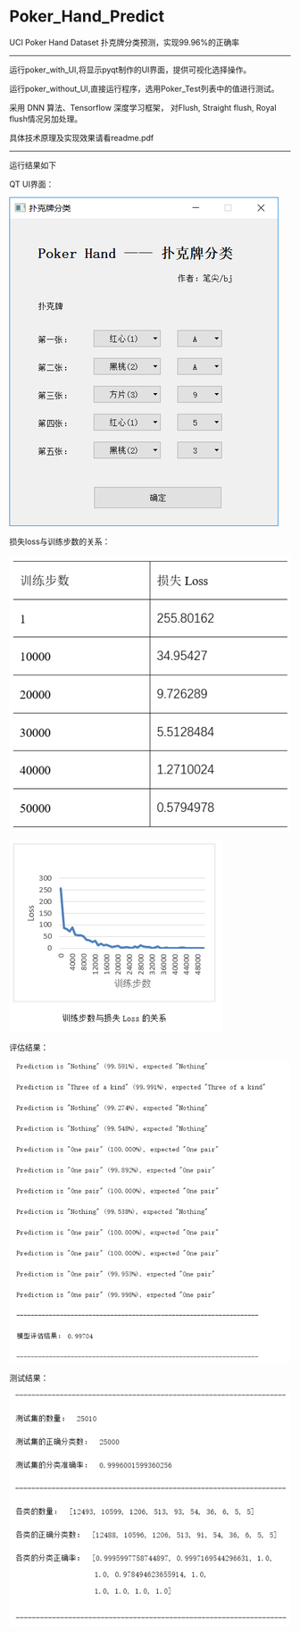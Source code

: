 # Poker_Hand_Predict

UCI Poker Hand Dataset 扑克牌分类预测，实现99.96%的正确率

---

运行poker_with_UI,将显示pyqt制作的UI界面，提供可视化选择操作。

运行poker_without_UI,直接运行程序，选用Poker_Test列表中的值进行测试。

采用 DNN 算法、Tensorflow 深度学习框架， 对Flush, Straight flush, Royal flush情况另加处理。

具体技术原理及实现效果请看readme.pdf

---

运行结果如下

QT UI界面：

![image](https://github.com/HuangBingjian/Poker_Hand_Predict/blob/master/result/UI.png)

损失loss与训练步数的关系：

![image](https://github.com/HuangBingjian/Poker_Hand_Predict/blob/master/result/loss.png)

![image](https://github.com/HuangBingjian/Poker_Hand_Predict/blob/master/result/train_loss.png)

评估结果：

![image](https://github.com/HuangBingjian/Poker_Hand_Predict/blob/master/result/eval_result.png)

测试结果：

![image](https://github.com/HuangBingjian/Poker_Hand_Predict/blob/master/result/test_result.png)
